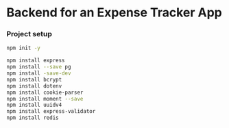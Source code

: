 # Backend for an Expense Tracker App

### Project setup

```bash
npm init -y
```

```bash
npm install express
npm install --save pg
npm install -save-dev
npm install bcrypt
npm install dotenv
npm install cookie-parser
npm install moment --save
npm install uuidv4
npm install express-validator
npm install redis
```
